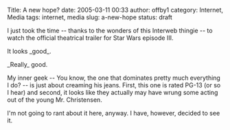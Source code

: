 Title: A new hope?
date: 2005-03-11 00:33
author: offby1
category: Internet, Media
tags: internet, media
slug: a-new-hope
status: draft

I just took the time \-- thanks to the wonders of this Interweb thingie \-- to watch the official theatrical trailer for Star Wars episode III.

It looks \_good\_.

\_Really\_ good.

My inner geek \-- You know, the one that dominates pretty much everything I do? \-- is just about creaming his jeans. First, this one is rated PG-13 (or so I hear) and second, it looks like they actually may have wrung some acting out of the young Mr. Christensen.

I\'m not going to rant about it here, anyway. I have, however, decided to see it.
